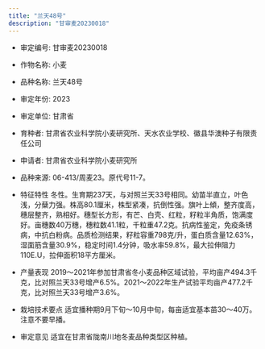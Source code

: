 ```yaml
---
title: "兰天48号"
description: "甘审麦20230018"
---
```

* 审定编号:  甘审麦20230018

*  作物名称:  小麦

*  品种名称:  兰天48号

*  审定年份:  2023

*  审定单位:  甘肃省

* 育种者:  甘肃省农业科学院小麦研究所、天水农业学校、徽县华澳种子有限责任公司

*  申请者:  甘肃省农业科学院小麦研究所

*  品种来源:  06-413/周麦23。原代号11-7。

*  特征特性
冬性。生育期237天，与对照兰天33号相同。幼苗半直立，叶色浅，分蘖力强。株高80.1厘米，株型紧凑，抗倒性强。旗叶上傾，整齐度高，穗层整齐，熟相好。穗型长方形，有芒、白壳、红粒，籽粒半角质，饱满度好。亩穗数40万穗，穗粒数41.1粒，千粒重47.2克。抗病性鉴定，免疫条锈病，中抗白粉病。品质检测结果，籽粒容重798克/升，蛋白质含量12.63%，湿面筋含量30.9%，稳定时间1.4分钟，吸水率59.8%，最大拉伸阻力110E.U，拉伸面积18平方厘米。

*  产量表现
2019～2021年参加甘肃省冬小麦品种区域试验，平均亩产494.3千克，比对照兰天33号增产6.5%。2021～2022年生产试验平均亩产477.2千克，比对照兰天33号增产3.6%。

*  栽培技术要点
适宜播种期9月下旬～10月中旬，每亩适宜基本苗30～40万。注意不要早播。

*  审定意见
适宜在甘肃省陇南川地冬麦品种类型区种植。
